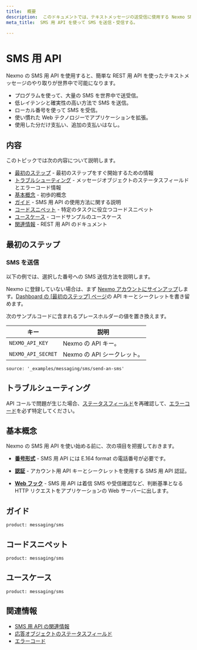 ```yaml
---
title:  概要
description:  このドキュメントでは、テキストメッセージの送受信に使用する Nexmo SMS 用 API に関する情報を掲載しています。
meta_title:  SMS 用 API を使って SMS を送信・受信する。

---
```



SMS 用 API
=========

Nexmo の SMS 用 API を使用すると、簡単な REST 用 API を使ったテキストメッセージのやり取りが世界中で可能になります。

* プログラムを使って、大量の SMS を世界中で送受信。
* 低レイテンシと確実性の高い方法で SMS を送信。
* ローカル番号を使って SMS を受信。
* 使い慣れた Web テクノロジーでアプリケーションを拡張。
* 使用した分だけ支払い、追加の支払いはなし。

内容
---

このトピックでは次の内容について説明します。

* [最初のステップ](#getting-started) - 最初のステップをすぐ開始するための情報
* [トラブルシューティング](#troubleshooting) - メッセージオブジェクトのステータスフィールドとエラーコード情報
* [基本概念](#concepts) - 初歩的概念
* [ガイド](#guides) - SMS 用 API の使用方法に関する説明
* [コードスニペット](#code-snippets) - 特定のタスクに役立つコードスニペット
* [ユースケース](#use-cases) - コードサンプルのユースケース
* [関連情報](#reference) - REST 用 API のドキュメント

最初のステップ
-------

### SMS を送信

以下の例では、選択した番号への SMS 送信方法を説明します。

Nexmo に登録していない場合は、まず [Nexmo アカウントにサインアップ](https://dashboard.nexmo.com/sign-up)します。[Dashboard の [最初のステップ] ページ](https://dashboard.nexmo.com/getting-started-guide)の API キーとシークレットを書き留めます。

次のサンプルコードに含まれるプレースホルダーの値を置き換えます。

キー | 説明
-- | --
`NEXMO_API_KEY` | Nexmo の API キー。
`NEXMO_API_SECRET` | Nexmo の API シークレット。

```code_snippets
source: '_examples/messaging/sms/send-an-sms'
```

トラブルシューティング
-----------

API コールで問題が生じた場合、[ステータスフィールド](/messaging/sms/guides/troubleshooting-sms)を再確認して、[エラーコード](/messaging/sms/guides/troubleshooting-sms#sms-api-error-codes)を必ず特定してください。

基本概念
----

Nexmo の SMS 用 API を使い始める前に、次の項目を把握しておきます。

* **[番号形式](/voice/voice-api/guides/numbers)** - SMS 用 API には E.164 format の電話番号が必要です。

* **[認証](/concepts/guides/authentication)** - アカウント用 API キーとシークレットを使用する SMS 用 API 認証。

* **[Web フック](/concepts/guides/webhooks)** - SMS 用 API は着信 SMS や受信確認など、判断基準となる HTTP リクエストをアプリケーションの Web サーバーに出します。

ガイド
---

```concept_list
product: messaging/sms
```

コードスニペット
--------

```code_snippet_list
product: messaging/sms
```

ユースケース
------

```use_cases
product: messaging/sms
```

関連情報
----

* [SMS 用 API の関連情報](/api/sms)
* [応答オブジェクトのステータスフィールド](/messaging/sms/guides/troubleshooting-sms)
* [エラーコード](/messaging/sms/guides/troubleshooting-sms#sms-api-error-codes)

